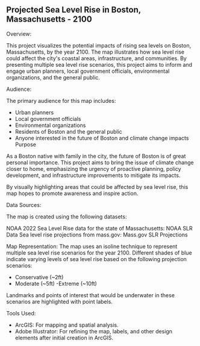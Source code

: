 Projected Sea Level Rise in Boston, Massachusetts - 2100
--

Overview:

This project visualizes the potential impacts of rising sea levels on Boston, Massachusetts, by the year 2100. The map illustrates how sea level rise could affect the city's coastal areas, infrastructure, and communities. By presenting multiple sea level rise scenarios, this project aims to inform and engage urban planners, local government officials, environmental organizations, and the general public.

Audience:

The primary audience for this map includes:
- Urban planners
- Local government officials
- Environmental organizations
- Residents of Boston and the general public
- Anyone interested in the future of Boston and climate change impacts
Purpose

As a Boston native with family in the city, the future of Boston is of great personal importance. This project aims to bring the issue of climate change closer to home, emphasizing the urgency of proactive planning, policy development, and infrastructure improvements to mitigate its impacts.

By visually highlighting areas that could be affected by sea level rise, this map hopes to promote awareness and inspire action.

Data Sources:

The map is created using the following datasets:

NOAA 2022 Sea Level Rise data for the state of Massachusetts: NOAA SLR Data
Sea level rise projections from mass.gov: Mass.gov SLR Projections

Map Representation:
The map uses an isoline technique to represent multiple sea level rise scenarios for the year 2100. Different shades of blue indicate varying levels of sea level rise based on the following projection scenarios:

- Conservative (~2ft)
- Moderate (~5ft)
-Extreme (~10ft)

Landmarks and points of interest that would be underwater in these scenarios are highlighted with point labels.

Tools Used:

- ArcGIS: For mapping and spatial analysis.
- Adobe Illustrator: For refining the map, labels, and other design elements after initial creation in ArcGIS.
